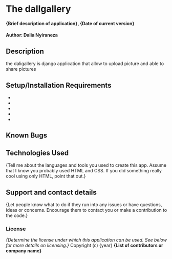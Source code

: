  # The dallgallery
#### {Brief description of application}, {Date of current version}
#### Author: Dalia Nyiraneza
## Description
the daligallery is django application that allow to upload picture and able to  share pictures
## Setup/Installation Requirements
* 
* 
* 
* 
* 
 
## Known Bugs
 
## Technologies Used
{Tell me about the languages and tools you used to create this app. Assume that I know you probably used HTML and CSS. If you did something really cool using only HTML, point that out.}
## Support and contact details
{Let people know what to do if they run into any issues or have questions, ideas or concerns.  Encourage them to contact you or make a contribution to the code.}
### License
*{Determine the license under which this application can be used.  See below for more details on licensing.}*
Copyright (c) {year} **{List of contributors or company name}**
  